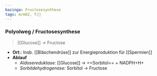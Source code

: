 ```yaml
---
bazinga: Fructosesynthese
tags: m/m02, f/🧪
---
```

### Polyolweg / Fructosesynthese
> [[Glucose]] → Fructose
- **Ort**:: Insb. [[Bläschendrüse]] zur Energieproduktion für [[Spermien]]
- **Ablauf**
	- *Aldosereduktase:* [[Glucose]] → ==Sorbitol== + NADPH+H+
	- *Sorbitdehydrogenase:* Sorbitol → Fructose
